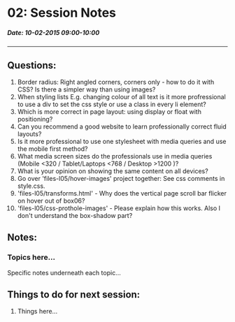 # 02: Session Notes #
##### Date: 10-02-2015 09:00-10:00 #####
-------------------------------------------------


## Questions: ###

1. Border radius: Right angled corners, corners only - how to do it with CSS?  Is there a simpler way than using images?
2. When styling lists E.g. changing colour of all text is it more profressional to use a div to set the css style or use a class in every li element?
3. Which is more correct in page layout: using display or float with positioning?
4. Can you recommend a good website to learn professionally correct fluid layouts?
5. Is it more professional to use one stylesheet with media queries and use the mobile first method?
6. What media screen sizes do the professionals use in media queries (Mobile <320 /  Tablet/Laptops <768 / Desktop >1200 )?
7. What is your opinion on showing the same content on all devices?
8. Go over 'files-l05/hover-images' project together: See css comments in style.css.
9. 'files-l05/transforms.html' - Why does the vertical page scroll bar flicker on hover out of box06?
10. 'files-l05/css-prothole-images' - Please explain how this works. Also I don't understand the box-shadow part?


## Notes: ##

### Topics here... ###

Specific notes underneath each topic...




## Things to do for next session: ##
1. Things here...



